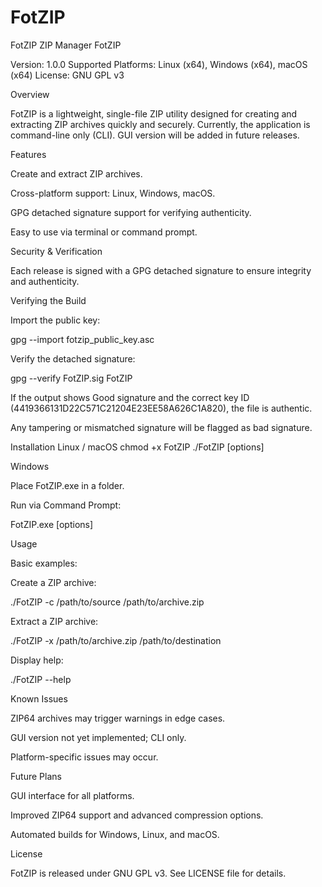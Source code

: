 # FotZIP
FotZIP ZIP Manager
FotZIP

Version: 1.0.0
Supported Platforms: Linux (x64), Windows (x64), macOS (x64)
License: GNU GPL v3

Overview

FotZIP is a lightweight, single-file ZIP utility designed for creating and extracting ZIP archives quickly and securely.
Currently, the application is command-line only (CLI). GUI version will be added in future releases.

Features

Create and extract ZIP archives.

Cross-platform support: Linux, Windows, macOS.

GPG detached signature support for verifying authenticity.

Easy to use via terminal or command prompt.

Security & Verification

Each release is signed with a GPG detached signature to ensure integrity and authenticity.

Verifying the Build

Import the public key:

gpg --import fotzip_public_key.asc


Verify the detached signature:

gpg --verify FotZIP.sig FotZIP


If the output shows Good signature and the correct key ID (4419366131D22C571C21204E23EE58A626C1A820), the file is authentic.

Any tampering or mismatched signature will be flagged as bad signature.

Installation
Linux / macOS
chmod +x FotZIP
./FotZIP [options]

Windows

Place FotZIP.exe in a folder.

Run via Command Prompt:

FotZIP.exe [options]

Usage

Basic examples:

Create a ZIP archive:

./FotZIP -c /path/to/source /path/to/archive.zip


Extract a ZIP archive:

./FotZIP -x /path/to/archive.zip /path/to/destination


Display help:

./FotZIP --help

Known Issues

ZIP64 archives may trigger warnings in edge cases.

GUI version not yet implemented; CLI only.

Platform-specific issues may occur.

Future Plans

GUI interface for all platforms.

Improved ZIP64 support and advanced compression options.

Automated builds for Windows, Linux, and macOS.

License

FotZIP is released under GNU GPL v3. See LICENSE file for details.
